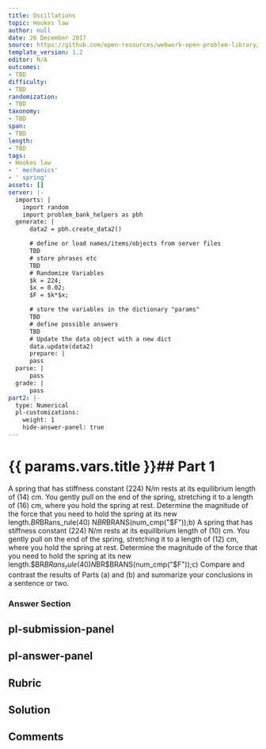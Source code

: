 ```yaml
---
title: Oscillations
topic: Hookes law
author: null
date: 26 December 2017
source: https://github.com/open-resources/webwork-open-problem-library/tree/master/Contrib/BrockPhysics/College_Physics_Urone/16.Oscillatory_Motion_and_Waves/NU_D18_16_00_001.pg
template_version: 1.2
editor: N/A
outcomes:
- TBD
difficulty:
- TBD
randomization:
- TBD
taxonomy:
- TBD
span:
- TBD
length:
- TBD
tags:
- Hookes law
- ' mechanics'
- ' spring'
assets: []
server: |-
  imports: |
    import random
    import problem_bank_helpers as pbh
  generate: |
      data2 = pbh.create_data2()

      # define or load names/items/objects from server files
      TBD
      # store phrases etc
      TBD
      # Randomize Variables
      $k = 224;
      $x = 0.02;
      $F = $k*$x;

      # store the variables in the dictionary "params"
      TBD
      # define possible answers
      TBD
      # Update the data object with a new dict
      data.update(data2)
      prepare: |
      pass
  parse: |
      pass
  grade: |
      pass
part2: |-
  type: Numerical
  pl-customizations:
    weight: 1
    hide-answer-panel: true
---
```


# {{ params.vars.title }}## Part 1 
A spring that has stiffness constant (224) N/m rests at its equilibrium length of (14) cm. You gently pull on the end of the spring, stretching it to a length of (16) cm, where you hold the spring at rest. Determine the magnitude of the force that you need to hold the spring at its new length.$BR$BRans_rule(40) N$BR$BRANS(num_cmp("$F"));b) A spring that has stiffness constant (224) N/m rests at its equilibrium length of (10) cm. You gently pull on the end of the spring, stretching it to a length of (12) cm, where you hold the spring at rest. Determine the magnitude of the force that you need to hold the spring at its new length.$BR$BRans_rule(40) N$BR$BRANS(num_cmp("$F"));c) Compare and contrast the results of Parts (a) and (b) and summarize your conclusions in a sentence or two. 


### Answer Section 


## pl-submission-panel 


## pl-answer-panel 


## Rubric 


## Solution 


## Comments 


